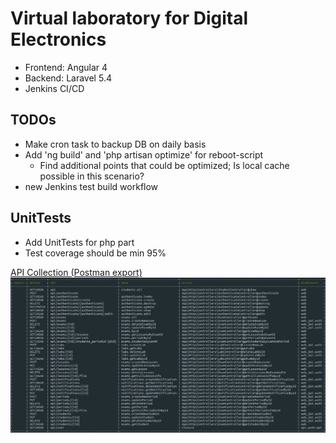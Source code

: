 # Virtual laboratory for Digital Electronics


* Frontend: Angular 4
* Backend: Laravel 5.4
* Jenkins CI/CD

## TODOs
* Make cron task to backup DB on daily basis
* Add 'ng build' and 'php artisan optimize' for reboot-script
    * Find additional points that could be optimized; Is local cache possible in this scenario?
* new Jenkins test build workflow

## UnitTests
* Add UnitTests for php part
* Test coverage should be min 95%

[API Collection (Postman export)](https://github.com/l3xq/de-virtual-lab/blob/master/documentation/api_postman_collection/API_Postman_export.json)
![List of Routes][list-of-routes]



[list-of-routes]: https://github.com/l3xq/de-virtual-lab/blob/master/documentation/routes.PNG 
